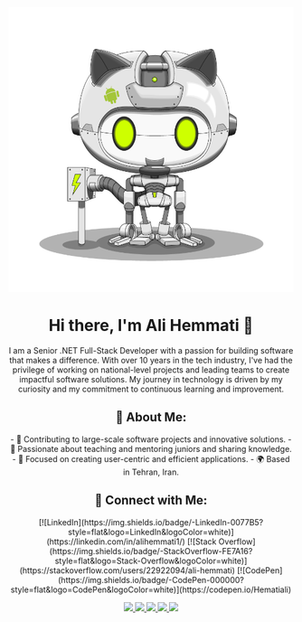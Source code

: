 ![](assets/droidtocat.png)

<h1 align="center"> Hi there, I'm Ali Hemmati 👋 </h1>

<p align="center"> 
I am a Senior .NET Full-Stack Developer with a passion for building software that makes a difference. With over 10 years in the tech industry, I've had the privilege of working on national-level projects and leading teams to create impactful software solutions. My journey in technology is driven by my curiosity and my commitment to continuous learning and improvement.
</p>

<h2 align="center"> 🌟 About Me:</h2>
<p align="center"> 
- 🚀 Contributing to large-scale software projects and innovative solutions.
- 🌱 Passionate about teaching and mentoring juniors and sharing knowledge.
- 🎯 Focused on creating user-centric and efficient applications.
- 🌍 Based in Tehran, Iran.
</p>

<h2 align="center"> 🔗 Connect with Me:</h2>
<p align="center"> 
[![LinkedIn](https://img.shields.io/badge/-LinkedIn-0077B5?style=flat&logo=LinkedIn&logoColor=white)](https://linkedin.com/in/alihemmati1/)
[![Stack Overflow](https://img.shields.io/badge/-StackOverflow-FE7A16?style=flat&logo=Stack-Overflow&logoColor=white)](https://stackoverflow.com/users/22922094/ali-hemmati)
[![CodePen](https://img.shields.io/badge/-CodePen-000000?style=flat&logo=CodePen&logoColor=white)](https://codepen.io/Hematiali)
</p>

<p align="center"> 
 <a href="https://github.com/Hemmatiali" alt="Ali Hemmati's github">
   <img src="https://img.shields.io/badge/%20-GitHub-black?logo=GitHub&logoColor=white&style=for-the-badge" />
 </a>
 <a href="https://linkedin.com/in/alihemmati1" alt="Ali Hemmati's linkedin">
   <img src="https://img.shields.io/badge/%20-LinkedIn-%230A66C2?logo=linkedin&logoColor=white&style=for-the-badge" />
 </a>
 <a href="https://stackoverflow.com/users/https://stackoverflow.com/users/22922094/ali-hemmati" alt="Ali Hemmati's Stack Overflow">
   <img src="https://img.shields.io/badge/%20-Stack%20Overflow-%23F58025?logo=stackoverflow&logoColor=white&style=for-the-badge" />
 </a>
 <a href="https://codepen.io/https://codepen.io/Hematiali" alt="Ali Hemmati's CodePen">
   <img src="https://img.shields.io/badge/%20-CodePen-%23131417?logo=codepen&logoColor=white&style=for-the-badge" />
 </a>
  <a>
   <img src="https://komarev.com/ghpvc/?username=Hemmatiali&color=ff69b4&style=for-the-badge" />
 </a>
</p>
